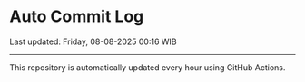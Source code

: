 # Auto Commit Log

Last updated: Friday, 08-08-2025 00:16 WIB

---

This repository is automatically updated every hour using GitHub Actions.
